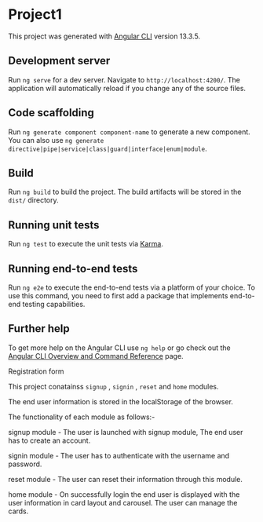 # Project1

This project was generated with [Angular CLI](https://github.com/angular/angular-cli) version 13.3.5.

## Development server

Run `ng serve` for a dev server. Navigate to `http://localhost:4200/`. The application will automatically reload if you change any of the source files.

## Code scaffolding

Run `ng generate component component-name` to generate a new component. You can also use `ng generate directive|pipe|service|class|guard|interface|enum|module`.

## Build

Run `ng build` to build the project. The build artifacts will be stored in the `dist/` directory.

## Running unit tests

Run `ng test` to execute the unit tests via [Karma](https://karma-runner.github.io).

## Running end-to-end tests

Run `ng e2e` to execute the end-to-end tests via a platform of your choice. To use this command, you need to first add a package that implements end-to-end testing capabilities.

## Further help

To get more help on the Angular CLI use `ng help` or go check out the [Angular CLI Overview and Command Reference](https://angular.io/cli) page.


Registration form

This project conatainss `signup` , `signin` , `reset` and `home` modules.

The end user information is stored in the localStorage of the browser.

The functionality of each module as follows:-

signup module - The user is launched with signup module, The end user has to create an account.

signin module - The user has to authenticate with the username and  password.

reset module - The user can reset their information through this module.

home module - On successfully login the end user is displayed with the user information in card layout and carousel. The user can manage the cards.
